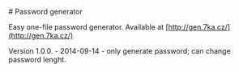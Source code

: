 # Password generator

Easy one-file password generator. Available at [http://gen.7ka.cz/](http://gen.7ka.cz/)

Version 1.0.0. - 2014-09-14 - only generate password; can change password lenght.
